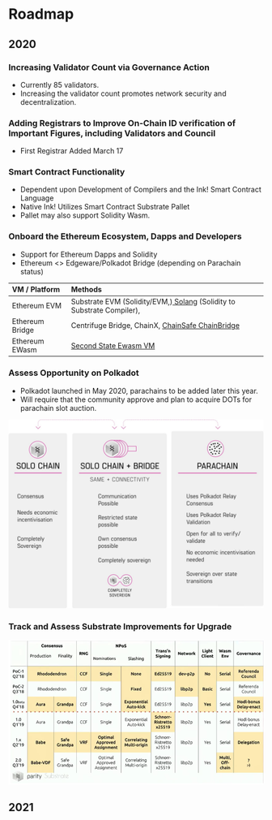# Roadmap

## 2020

### Increasing Validator Count via Governance Action 

* Currently 85 validators.
* Increasing the validator count promotes network security and decentralization. 

### Adding Registrars to Improve On-Chain ID verification of Important Figures, including Validators and Council

* First Registrar Added March 17

### Smart Contract Functionality 

* Dependent upon Development of Compilers and the Ink! Smart Contract Language
* Native Ink! Utilizes Smart Contract Substrate Pallet
* Pallet may also support Solidity Wasm.

### Onboard the Ethereum Ecosystem, Dapps and Developers 

* Support for Ethereum Dapps and Solidity
* Ethereum &lt;&gt; Edgeware/Polkadot Bridge \(depending on Parachain status\)

| VM / Platform | Methods |
| :--- | :--- |
| Ethereum EVM | Substrate EVM \(Solidity/EVM,\)[ Solang](https://github.com/hyperledger-labs/solang) \(Solidity to Substrate Compiler\),  |
| Ethereum Bridge | Centrifuge Bridge, ChainX, [ChainSafe ChainBridge](https://github.com/ChainSafe/ChainBridgeV2) |
| Ethereum EWasm | [Second State Ewasm VM](https://github.com/second-state/substrate-ewasm) |

### Assess Opportunity on Polkadot 

* Polkadot launched in May 2020, parachains to be added later this year.
* Will require that the community approve and plan to acquire DOTs for parachain slot auction.

![](../.gitbook/assets/image%20%2810%29.png)

### Track and Assess Substrate Improvements for Upgrade

![](../.gitbook/assets/image%20%283%29.png)

## 2021

